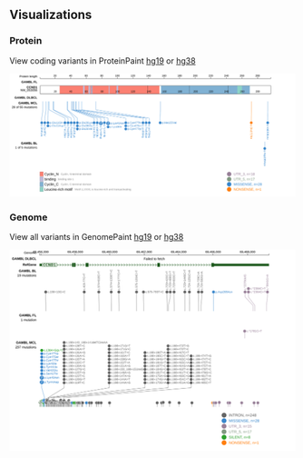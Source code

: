 ## Visualizations
### Protein
View coding variants in ProteinPaint [hg19](https://morinlab.github.io/LLMPP/GAMBL/CCND1_protein.html)  or [hg38](https://morinlab.github.io/LLMPP/GAMBL/CCND1_protein_hg38.html)

![](images/proteinpaint/CCND1_NM_053056.svg)

### Genome
View all variants in GenomePaint [hg19](https://morinlab.github.io/LLMPP/GAMBL/CCND1.html)  or [hg38](https://morinlab.github.io/LLMPP/GAMBL/CCND1_hg38.html)

![](images/proteinpaint/CCND1.svg)

